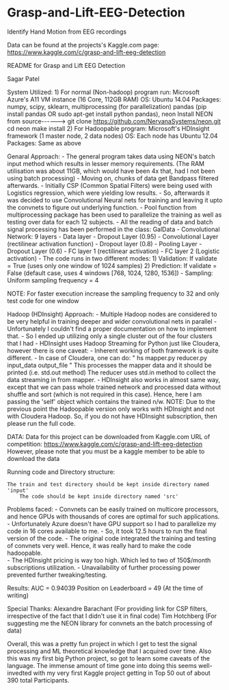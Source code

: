 # Grasp-and-Lift-EEG-Detection
Identify Hand Motion from EEG recordings

Data can be found at the projects's Kaggle.com page:
https://www.kaggle.com/c/grasp-and-lift-eeg-detection

README for Grasp and Lift EEG Detection

Sagar Patel

System Utilized:
	1) For normal (Non-hadoop) program run:
		Microsoft Azure's A11 VM instance (16 Core, 112GB RAM)
	    	OS:          Ubuntu 14.04
		Packages:	numpy,
				scipy,
				sklearn,
				multiprocessing (for parallelization)
				pandas  (pip install pandas OR sudo apt-get install python pandas),
				neon 
				Install NEON from source------> git clone https://github.com/NervanaSystems/neon.git
								cd neon
								make install
	2) For Hadoopable program:
		Microsoft's HDInsight framework (1 master node, 2 data nodes)
		OS: 	     Each node has Ubuntu 12.04
		Packages:        Same as above


Genaral Approach:
	- The general program takes data using NEON's batch input method which results in lesser memory requirements. (The RAM utilisation was 		  about 11GB, which would have been 4x that, had I not been using batch processing)
	- Moving on, chunks of data get Bandpass filtered afterwards. 
	- Initially CSP (Common Spatial Filters) were being used with Logistics regression, which were yielding low results.
	- So, afterwards it was decided to use Convolutional Neural nets for training and leaving it upto the convnets to figure out       		  underlying function.
	- Pool function from multiprocessing package has been used to parallelize the training as well as testing over data for each 12 	  subjects.
	- All the reading of data and batch signal processing has been performed in the class: GalData
	- Convolutional Network: 9 layers
					- Data layer
					- Dropout Layer (0.95)
					- Convolutional Layer (rectilinear activation function)
					- Dropout layer (0.8)
					- Pooling Layer 
					- Dropout Layer (0.6)
					- FC layer 1 (rectilinear activation)
					- FC layer 2 (Logistic activation)
	- The code runs in two different modes:
					1) Validation: If validate = True (uses only one window of 1024 samples)
					2) Prediction: If validate = False (default case, uses 4 windows [768, 1024, 1280, 1536])
	- Sampling: Uniform sampling frequency = 4

NOTE: For faster execution increase the sampling frequency to 32 and only test code for one window

Hadoop (HDInsight) Approach:
	- Multiple Hadoop nodes are considered to be very helpful in training deeper and wider convolutional nets in parallel
	- Unfortunately I couldn't find a proper documentation on how to implement that.
	- So I ended up utilizing only a single cluster out of the four clusters that I had
	- HDInsight uses Hadoop Streaming for Python just like Cloudera, however there is one caveat:
		- Inherent working of both framework is quite different.
		- In case of Cloudera, one can do: " hs mapper.py reducer.py input_data output_file "
						  This processes the mapper data and it should be printed (i.e. std.out method)
						  The reducer uses std.in method to collect the data streaming in from mapper.
		- HDInsight also works in almost same way, except that we can pass whole trained network and processed data without shuffle
		  and sort (which is not required in this case). Hence, here I am passing the 'self' object which contains the trained n/w.
NOTE: Due to the previous point the Hadoopable version only works with HDInsight and not with Cloudera Hadoop.
      So, if you do not have HDInsight subscription, then please run the full code.

DATA: Data for this project can be downloaded from Kaggle.com
      URL of competition: https://www.kaggle.com/c/grasp-and-lift-eeg-detection
      However, please note that you must be a kaggle member to be able to download the data

Running code and Directory structure:

	The train and test directory should be kept inside directory named 'input'
        The code should be kept inside directory named 'src'

Problems faced:
	- Convnets can be easily trained on multicore processors, and hence GPUs with thousands of cores are optimal for such    		  applications. 
	- Unfortunately Azure doesn't have GPU support so I had to parallelize my code in 16 cores available to me.
	- So, it took 12.5 hours to run the final version of the code.
	- The original code integrated the training and testing of convnets very well. Hence, it was really hard to make the code 		  hadoopable.	
	- The HDInsight pricing is way too high. Which led to two of 150$/month subscriptions utilization. 
	- Unavailability of further processing power prevented further tweaking/testing.
	
Results: AUC = 0.94039
	 Position on Leaderboard = 49 (At the time of writing) 

Special Thanks:
		Alexandre Barachant (For providing link for CSP filters, irrespective of the fact that I didn't use it in final code)
		Tim Hotchberg (For suggesting me the NEON library for convnets an the batch processing of data)

Overall, this was a pretty fun project in which I get to test the signal processing and ML theoretical knowledge that I acquired over time.
Also this was my first big Python project, so got to learn some caveats of the language. The immense amount of time gone into doing this seems well-invedted with my very first Kaggle project getting in Top 50 out of about 390 total Participants.
